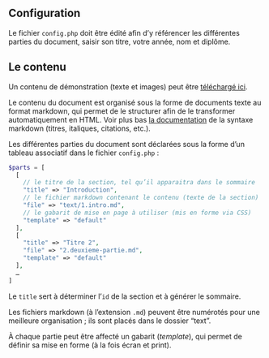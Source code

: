 

## Configuration

Le fichier `config.php` doit être édité afin d’y référencer les différentes parties du document, saisir son titre, votre année, nom et diplôme.

## Le contenu

Un contenu de démonstration (texte et images) peut être [téléchargé ici](https://ateliers.esad-pyrenees.fr/pagetypetoprint/demo-base.zip). 

Le contenu du document est organisé sous la forme de documents texte au format markdown, qui permet de le structurer afin de le transformer automatiquement en HTML.
Voir plus bas [la documentation](#markdown) de la syntaxe markdown (titres, italiques, citations, etc.). 

Les différentes parties du document sont déclarées sous la forme d’un tableau associatif dans le fichier `config.php` :

```php
$parts = [
  [
    // le titre de la section, tel qu’il apparaitra dans le sommaire
    "title" => "Introduction", 
    // le fichier markdown contenant le contenu (texte de la section)
    "file" => "text/1.intro.md", 
    // le gabarit de mise en page à utiliser (mis en forme via CSS)
    "template" => "default" 
  ],
  [
    "title" => "Titre 2",
    "file" => "2.deuxieme-partie.md",
    "template" => "default"
  ],
  …
]
```

Le `title` sert à déterminer l’`id` de la section et à générer le sommaire.

Les fichiers markdown (à l’extension `.md`) peuvent être numérotés pour une meilleure organisation ; ils sont placés dans le dossier “text”.

À chaque partie peut être affecté un gabarit (*template*), qui permet de définir sa mise en forme (à la fois écran et print).

